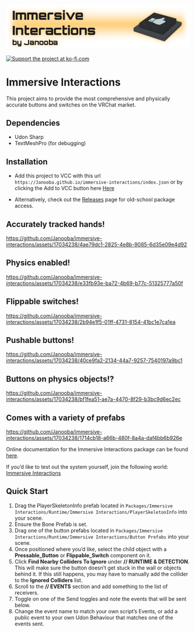 [<img src='https://github.com/Janooba/immersive-interactions/blob/main/Website/banner.png?raw=true'/>](#)

[<img height='36' src='https://cdn.ko-fi.com/cdn/kofi5.png?v=2' alt='Support the project at ko-fi.com' />](https://ko-fi.com/Z8Z4PAAFY)

# Immersive Interactions

This project aims to provide the most comprehensive and physically accurate buttons and switches on the VRChat market.

## Dependencies

- Udon Sharp
- TextMeshPro (for debugging)

## Installation

- Add this project to VCC with this url `https://Janooba.github.io/immersive-interactions/index.json` or by clicking the Add to VCC button here [Here](https://janooba.github.io/immersive-interactions/)

- Alternatively, check out the [Releases](https://github.com/Janooba/immersive-interactions/releases) page for old-school package access.

## Accurately tracked hands!
https://github.com/Janooba/immersive-interactions/assets/17034238/4ae79dc1-2825-4e8b-9085-6d35e09e4d92

## Physics enabled!
https://github.com/Janooba/immersive-interactions/assets/17034238/e33fb93e-ba72-4b69-b77c-51325777a50f

## Flippable switches!
https://github.com/Janooba/immersive-interactions/assets/17034238/2b94e1f5-01ff-4731-8154-41bc1e7ca1ea

## Pushable buttons!
https://github.com/Janooba/immersive-interactions/assets/17034238/40ce9fa2-2134-44a7-9257-7540197a9bc1

## Buttons on physics objects!?
https://github.com/Janooba/immersive-interactions/assets/17034238/bf1fea51-ae7a-4470-8f29-b3bc9d6ec2ec

## Comes with a variety of prefabs
https://github.com/Janooba/immersive-interactions/assets/17034238/1714cb18-a66b-480f-8a4a-daf4bb6b926e

Online documentation for the Immersive Interactions package can be found [here](https://docs.google.com/document/d/1okMFHb6yietf2g4nO5SxbSJP94q_d9qgWeNA-ezVXew/edit?usp=sharing).

If you’d like to test out the system yourself, join the following world: [Immersive Interactions](https://vrchat.com/home/world/wrld_925c0e94-a683-4100-8696-7b289becf392)

## Quick Start

1. Drag the PlayerSkeletonInfo prefab located in `Packages/Immersive Interactions/Runtime/Immersive Interactions/PlayerSkeletonInfo` into your scene.
1. Ensure the Bone Prefab is set.
1. Drag one of the button prefabs located in `Packages/Immersive Interactions/Runtime/Immersive Interactions/Button Prefabs` into your scene.
1. Once positioned where you’d like, select the child object with a **Pressable_Button** or **Flippable_Switch** component on it.
1. Click **Find Nearby Colliders To Ignore** under **// RUNTIME & DETECTION**. This will make sure the button doesn’t get stuck in the wall or objects behind it. If this still happens, you may have to manually add the collider to the **Ignored Colliders** list.
1. Scroll to the **// EVENTS** section and add something to the list of receivers.
1. Toggle on one of the Send toggles and note the events that will be sent below.
1. Change the event name to match your own script’s Events, or add a public event to your own Udon Behaviour that matches one of the events sent.
